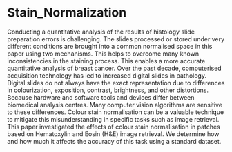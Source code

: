 <h1>Stain_Normalization</h1>
<p>
  Conducting a quantitative analysis of the results of histology slide preparation errors is challenging. The slides processed or stored under very different conditions are brought into a common normalised space in this paper using two mechanisms. This helps to overcome many known inconsistencies in the staining process. This enables a more accurate quantitative analysis of breast cancer. Over the past decade, computerised acquisition technology has led to increased digital slides in pathology. Digital slides do not always have the exact representation due to differences in colourization, exposition, contrast, brightness, and other distortions. Because hardware and software tools and devices differ between biomedical analysis centres. Many computer vision algorithms are sensitive to these differences. Colour stain normalisation can be a valuable technique to mitigate this misunderstanding in specific tasks such as image retrieval. This paper investigated the effects of colour stain normalisation in patches based on Hematoxylin and Eosin (H&E) image retrieval. We determine how and how much it affects the accuracy of this task using a standard dataset.
</p>
